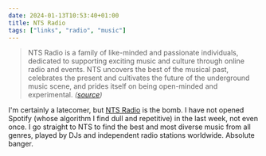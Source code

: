 ```yaml
---
date: 2024-01-13T10:53:40+01:00
title: NTS Radio
tags: ["links", "radio", "music"]
---
```

> NTS Radio is a family of like-minded and passionate individuals, dedicated to
supporting exciting music and culture through online radio and events. NTS
uncovers the best of the musical past, celebrates the present and cultivates the
future of the underground music scene, and prides itself on being open-minded
and experimental. *([source](https://en.wikipedia.org/wiki/NTS_Radio))*

I'm certainly a latecomer, but [NTS Radio](https://www.nts.live) is the bomb. I
have not opened Spotify (whose algorithm I find dull and repetitive) in the last
week, not even once. I go straight to NTS to find the best and most diverse
music from all genres, played by DJs and independent radio stations worldwide.
Absolute banger.